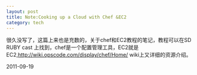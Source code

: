 ```yaml
---
layout: post
title: Note:Cooking up a Cloud with Chef &EC2
category: tech
---
```

 很久没写了，这篇上来也是充数的，关于chef和EC2教程的笔记，教程可以在SD RUBY
cast 上找到，chef是一个配置管理工具，EC2就是EC2,http://wiki.opscode.com/display/chef/Home/
wiki上又详细的资源介绍。

2011-09-19
